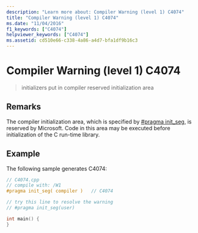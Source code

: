 ```yaml
---
description: "Learn more about: Compiler Warning (level 1) C4074"
title: "Compiler Warning (level 1) C4074"
ms.date: "11/04/2016"
f1_keywords: ["C4074"]
helpviewer_keywords: ["C4074"]
ms.assetid: cd510e66-c338-4a86-a4d7-bfa1df9b16c3
---
```

# Compiler Warning (level 1) C4074

> initializers put in compiler reserved initialization area

## Remarks

The compiler initialization area, which is specified by [#pragma init_seg](../../preprocessor/init-seg.md), is reserved by Microsoft. Code in this area may be executed before initialization of the C run-time library.

## Example

The following sample generates C4074:

```cpp
// C4074.cpp
// compile with: /W1
#pragma init_seg( compiler )   // C4074

// try this line to resolve the warning
// #pragma init_seg(user)

int main() {
}
```

